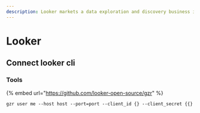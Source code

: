 ```yaml
---
description: Looker markets a data exploration and discovery business intelligence platform
---
```


# Looker



## Connect looker cli

### Tools

{% embed url="https://github.com/looker-open-source/gzr" %}

```
gzr user me --host host --port=port --client_id {} --client_secret {{}
```

